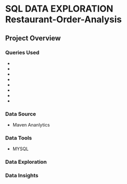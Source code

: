 # SQL DATA EXPLORATION Restaurant-Order-Analysis

## Project Overview


### Queries Used
- 
-
-
-
-
-
-
-

### Data Source
- Maven Ananlytics
  
### Data Tools
- MYSQL

### Data Exploration 


### Data Insights
